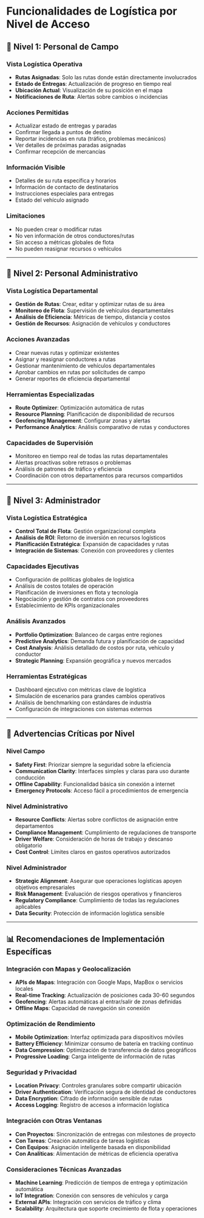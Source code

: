 # Funcionalidades de Logística por Nivel de Acceso

## 🔧 **Nivel 1: Personal de Campo**

### **Vista Logística Operativa**
- **Rutas Asignadas**: Solo las rutas donde están directamente involucrados
- **Estado de Entregas**: Actualización de progreso en tiempo real
- **Ubicación Actual**: Visualización de su posición en el mapa
- **Notificaciones de Ruta**: Alertas sobre cambios o incidencias

### **Acciones Permitidas**
- Actualizar estado de entregas y paradas
- Confirmar llegada a puntos de destino
- Reportar incidencias en ruta (tráfico, problemas mecánicos)
- Ver detalles de próximas paradas asignadas
- Confirmar recepción de mercancías

### **Información Visible**
- Detalles de su ruta específica y horarios
- Información de contacto de destinatarios
- Instrucciones especiales para entregas
- Estado del vehículo asignado

### **Limitaciones**
- No pueden crear o modificar rutas
- No ven información de otros conductores/rutas
- Sin acceso a métricas globales de flota
- No pueden reasignar recursos o vehículos

---

## 👔 **Nivel 2: Personal Administrativo**

### **Vista Logística Departamental**
- **Gestión de Rutas**: Crear, editar y optimizar rutas de su área
- **Monitoreo de Flota**: Supervisión de vehículos departamentales
- **Análisis de Eficiencia**: Métricas de tiempo, distancia y costos
- **Gestión de Recursos**: Asignación de vehículos y conductores

### **Acciones Avanzadas**
- Crear nuevas rutas y optimizar existentes
- Asignar y reasignar conductores a rutas
- Gestionar mantenimiento de vehículos departamentales
- Aprobar cambios en rutas por solicitudes de campo
- Generar reportes de eficiencia departamental

### **Herramientas Especializadas**
- **Route Optimizer**: Optimización automática de rutas
- **Resource Planning**: Planificación de disponibilidad de recursos
- **Geofencing Management**: Configurar zonas y alertas
- **Performance Analytics**: Análisis comparativo de rutas y conductores

### **Capacidades de Supervisión**
- Monitoreo en tiempo real de todas las rutas departamentales
- Alertas proactivas sobre retrasos o problemas
- Análisis de patrones de tráfico y eficiencia
- Coordinación con otros departamentos para recursos compartidos

---

## 🎯 **Nivel 3: Administrador**

### **Vista Logística Estratégica**
- **Control Total de Flota**: Gestión organizacional completa
- **Análisis de ROI**: Retorno de inversión en recursos logísticos
- **Planificación Estratégica**: Expansión de capacidades y rutas
- **Integración de Sistemas**: Conexión con proveedores y clientes

### **Capacidades Ejecutivas**
- Configuración de políticas globales de logística
- Análisis de costos totales de operación
- Planificación de inversiones en flota y tecnología
- Negociación y gestión de contratos con proveedores
- Establecimiento de KPIs organizacionales

### **Análisis Avanzados**
- **Portfolio Optimization**: Balanceo de cargas entre regiones
- **Predictive Analytics**: Demanda futura y planificación de capacidad
- **Cost Analysis**: Análisis detallado de costos por ruta, vehículo y conductor
- **Strategic Planning**: Expansión geográfica y nuevos mercados

### **Herramientas Estratégicas**
- Dashboard ejecutivo con métricas clave de logística
- Simulación de escenarios para grandes cambios operativos
- Análisis de benchmarking con estándares de industria
- Configuración de integraciones con sistemas externos

---

## 🚨 **Advertencias Críticas por Nivel**

### **Nivel Campo**
- **Safety First**: Priorizar siempre la seguridad sobre la eficiencia
- **Communication Clarity**: Interfaces simples y claras para uso durante conducción
- **Offline Capability**: Funcionalidad básica sin conexión a internet
- **Emergency Protocols**: Acceso fácil a procedimientos de emergencia

### **Nivel Administrativo**
- **Resource Conflicts**: Alertas sobre conflictos de asignación entre departamentos
- **Compliance Management**: Cumplimiento de regulaciones de transporte
- **Driver Welfare**: Consideración de horas de trabajo y descanso obligatorio
- **Cost Control**: Límites claros en gastos operativos autorizados

### **Nivel Administrador**
- **Strategic Alignment**: Asegurar que operaciones logísticas apoyen objetivos empresariales
- **Risk Management**: Evaluación de riesgos operativos y financieros
- **Regulatory Compliance**: Cumplimiento de todas las regulaciones aplicables
- **Data Security**: Protección de información logística sensible

---

## 📊 **Recomendaciones de Implementación Específicas**

### **Integración con Mapas y Geolocalización**
- **APIs de Mapas**: Integración con Google Maps, MapBox o servicios locales
- **Real-time Tracking**: Actualización de posiciones cada 30-60 segundos
- **Geofencing**: Alertas automáticas al entrar/salir de zonas definidas
- **Offline Maps**: Capacidad de navegación sin conexión

### **Optimización de Rendimiento**
- **Mobile Optimization**: Interfaz optimizada para dispositivos móviles
- **Battery Efficiency**: Minimizar consumo de batería en tracking continuo
- **Data Compression**: Optimización de transferencia de datos geográficos
- **Progressive Loading**: Carga inteligente de información de rutas

### **Seguridad y Privacidad**
- **Location Privacy**: Controles granulares sobre compartir ubicación
- **Driver Authentication**: Verificación segura de identidad de conductores
- **Data Encryption**: Cifrado de información sensible de rutas
- **Access Logging**: Registro de accesos a información logística

### **Integración con Otras Ventanas**
- **Con Proyectos**: Sincronización de entregas con milestones de proyecto
- **Con Tareas**: Creación automática de tareas logísticas
- **Con Equipos**: Asignación inteligente basada en disponibilidad
- **Con Analíticas**: Alimentación de métricas de eficiencia operativa

### **Consideraciones Técnicas Avanzadas**
- **Machine Learning**: Predicción de tiempos de entrega y optimización automática
- **IoT Integration**: Conexión con sensores de vehículos y carga
- **External APIs**: Integración con servicios de tráfico y clima
- **Scalability**: Arquitectura que soporte crecimiento de flota y operaciones